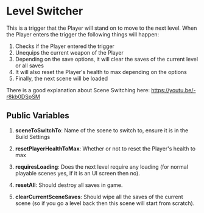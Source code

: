 # Level Switcher

This is a trigger that the Player will stand on to move to the next level. When the Player enters the trigger the following things will happen:

1. Checks if the Player entered the trigger
2. Unequips the current weapon of the Player
3. Depending on the save options, it will clear the saves of the current level or all saves
4. It will also reset the Player's health to max depending on the options
5. Finally, the next scene will be loaded

There is a good explanation about Scene Switching here: https://youtu.be/-r8kb0DSpSM

## Public Variables

1. **sceneToSwitchTo**: Name of the scene to switch to, ensure it is in the Build Settings

2. **resetPlayerHealthToMax**: Whether or not to reset the Player's health to max

3. **requiresLoading**: Does the next level require any loading (for normal playable scenes yes, if it is an UI screen then no).

4. **resetAll**: Should destroy all saves in game.

5. **clearCurrentSceneSaves**: Should wipe all the saves of the current scene (so if you go a level back then this scene will start from scratch).
